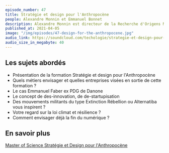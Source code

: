 ```yaml
---
episode_number: 47
title: Stratégie et design pour l'Anthropocène
people: Alexandre Monnin et Emmanuel Bonnet
description: Alexandre Monnin est directeur de la Recherche d'Origens Medialab, Co-fondateur de l'initiative Closing Worlds. Avec Emmanuel Bonnet, ils sont tous les deux enseignants dans le Master of Science (MSc) "Stratégie et Design pour l'Anthropocène" à l'ESC Clermont BS.
published_at: 2021-04-05
image: "/img/episodes/47-design-for-the-anthropocene.jpg"
audio_link: https://soundcloud.com/techologie/strategie-et-design-pour-lanthropocene-avec-alexandre-monnin-et-emmanuel-bonnet
audio_size_in_megabyte: 40
---
```


## Les sujets abordés

* Présentation de la formation Stratégie et design pour l'Anthropocène
* Quels métiers envisager et quelles entreprises visées en sortie de cette formation ?
* Le cas Emmanuel Faber ex PDG de Danone
* Le concept de des-innovation, de de-startupisation
* Des mouvements militants du type Extinction Rébellion ou Alternatiba vous inspirent ?
* Votre regard sur la loi climat et résilience ?
* Comment envisager déjà la fin du numérique ?

## En savoir plus

[Master of Science Stratégie et Design pour l'Anthropocène](https://strategy-design-anthropocene.org/fr)
